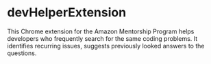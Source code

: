 # devHelperExtension
This Chrome extension for the Amazon Mentorship Program helps developers who frequently search for the same coding problems. It identifies recurring issues, suggests previously looked answers to the questions.
